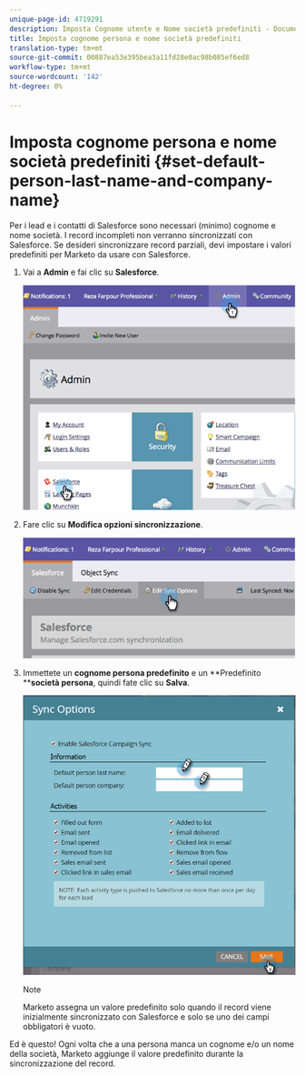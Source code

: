 ```yaml
---
unique-page-id: 4719291
description: Imposta Cognome utente e Nome società predefiniti - Documenti Marketo - Documentazione prodotto
title: Imposta cognome persona e nome società predefiniti
translation-type: tm+mt
source-git-commit: 00887ea53e395bea3a11fd28e0ac98b085ef6ed8
workflow-type: tm+mt
source-wordcount: '142'
ht-degree: 0%

---
```



# Imposta cognome persona e nome società predefiniti {#set-default-person-last-name-and-company-name}

Per i lead e i contatti di Salesforce sono necessari (minimo) cognome e nome società. I record incompleti non verranno sincronizzati con Salesforce. Se desideri sincronizzare record parziali, devi impostare i valori predefiniti per Marketo da usare con Salesforce.

1. Vai a **Admin** e fai clic su **Salesforce**.

   ![](assets/image2014-12-9-13-3a41-3a58.png)

1. Fare clic su **Modifica opzioni sincronizzazione**.

   ![](assets/image2014-12-9-13-3a42-3a6.png)

1. Immettete un **cognome persona predefinito** e un **Predefinito ****società persona**, quindi fate clic su **Salva**.

   ![](assets/sync-options-hands.png)

   >[!NOTE]
   >
   >Marketo assegna un valore predefinito solo quando il record viene inizialmente sincronizzato con Salesforce e solo se uno dei campi obbligatori è vuoto.

Ed è questo! Ogni volta che a una persona manca un cognome e/o un nome della società, Marketo aggiunge il valore predefinito durante la sincronizzazione del record.
